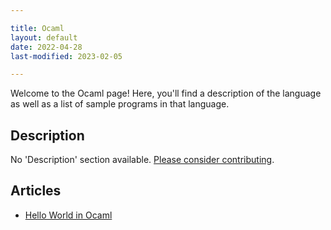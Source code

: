 ```yaml
---

title: Ocaml
layout: default
date: 2022-04-28
last-modified: 2023-02-05

---
```


Welcome to the Ocaml page! Here, you'll find a description of the language as well as a list of sample programs in that language.

## Description

No 'Description' section available. [Please consider contributing](https://github.com/TheRenegadeCoder/sample-programs-website).

## Articles

- [Hello World in Ocaml](https://sampleprograms.io/projects/hello-world/ocaml)